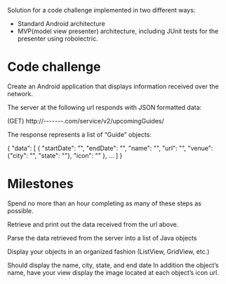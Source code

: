 
Solution for a code challenge implemented in two different ways:
- Standard Android architecture 
- MVP(model view presenter) architecture, including JUnit tests for the presenter using robolectric.

# Code challenge
Create an Android application that displays information received over the network.

The server at the following url responds with JSON formatted data:

(GET) http://-------.com/service/v2/upcomingGuides/

The response represents a list of “Guide” objects:

{ "data": [ { "startDate": "", "endDate": "", "name": "", "url": "", "venue": {"city": "", "state": ""}, "icon": "" }, … ] }


# Milestones
Spend no more than an hour completing as many of these steps as possible.

Retrieve and print out the data received from the url above.

Parse the data retrieved from the server into a list of Java objects

Display your objects in an organized fashion (ListView, GridView, etc.)

Should display the name, city, state, and end date In addition the object’s name, have your view display the image located at each object’s icon url.
